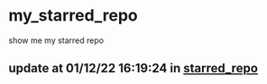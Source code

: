 # my_starred_repo
show me my starred repo

update at 01/12/22 16:19:24 in [starred_repo](./index.html)
---

